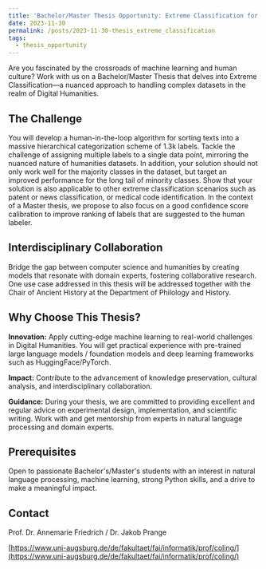 ```yaml
---
title: 'Bachelor/Master Thesis Opportunity: Extreme Classification for Digital Humanities'
date: 2023-11-30
permalink: /posts/2023-11-30-thesis_extreme_classification
tags:
  - thesis_opportunity
---
```


Are you fascinated by the crossroads of machine learning and human culture? Work with us on a Bachelor/Master Thesis that delves into Extreme Classification—a nuanced approach to handling complex datasets in the realm of Digital Humanities.

## The Challenge
You will develop a human-in-the-loop algorithm for sorting texts into a massive hierarchical categorization scheme of 1.3k labels. Tackle the challenge of assigning multiple labels to a single data point, mirroring the nuanced nature of humanities datasets. In addition, your solution should not only work well for the majority classes in the dataset, but target an improved performance for the long tail of minority classes. Show that your solution is also applicable to other extreme classification scenarios such as patent or news classification, or medical code identification. In the context of a Master thesis, we propose to also focus on a good confidence score calibration to improve ranking of labels that are suggested to the human labeler.

## Interdisciplinary Collaboration
Bridge the gap between computer science and humanities by creating models that resonate with domain experts, fostering collaborative research. One use case addressed in this thesis will be addressed together with the Chair of Ancient History at the Department of Philology and History.

## Why Choose This Thesis?
__Innovation:__ Apply cutting-edge machine learning to real-world challenges in Digital Humanities. You will get practical experience with pre-trained large language models / foundation models and deep learning frameworks such as HuggingFace/PyTorch.

__Impact:__ Contribute to the advancement of knowledge preservation, cultural analysis, and interdisciplinary collaboration.

__Guidance:__ During your thesis, we are committed to providing excellent and regular advice on experimental design, implementation, and scientific writing. Work with and get mentorship from experts in natural language processing and domain experts.

## Prerequisites
Open to passionate Bachelor's/Master's students with an interest in natural language processing, machine learning, strong Python skills, and a drive to make a meaningful impact.

## Contact
Prof. Dr. Annemarie Friedrich / Dr. Jakob Prange

[https://www.uni-augsburg.de/de/fakultaet/fai/informatik/prof/coling/](https://www.uni-augsburg.de/de/fakultaet/fai/informatik/prof/coling/)